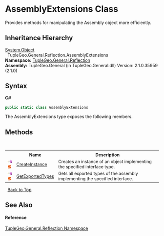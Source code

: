 # AssemblyExtensions Class
 

Provides methods for manipulating the Assembly object more efficiently.


## Inheritance Hierarchy
<a href="http://msdn2.microsoft.com/en-us/library/e5kfa45b" target="_blank">System.Object</a><br />&nbsp;&nbsp;TupleGeo.General.Reflection.AssemblyExtensions<br />
**Namespace:**&nbsp;<a href="N_TupleGeo_General_Reflection">TupleGeo.General.Reflection</a><br />**Assembly:**&nbsp;TupleGeo.General (in TupleGeo.General.dll) Version: 2.1.0.35959 (2.1.0)

## Syntax

**C#**<br />
``` C#
public static class AssemblyExtensions
```

The AssemblyExtensions type exposes the following members.


## Methods
&nbsp;<table><tr><th></th><th>Name</th><th>Description</th></tr><tr><td>![Public method](media/pubmethod.gif "Public method")![Static member](media/static.gif "Static member")</td><td><a href="M_TupleGeo_General_Reflection_AssemblyExtensions_CreateInstance">CreateInstance</a></td><td>
Creates an instance of an object implementing the specified interface type.</td></tr><tr><td>![Public method](media/pubmethod.gif "Public method")![Static member](media/static.gif "Static member")</td><td><a href="M_TupleGeo_General_Reflection_AssemblyExtensions_GetExportedTypes">GetExportedTypes</a></td><td>
Gets all exported types of the assembly implementing the specified interface.</td></tr></table>&nbsp;
<a href="#assemblyextensions-class">Back to Top</a>

## See Also


#### Reference
<a href="N_TupleGeo_General_Reflection">TupleGeo.General.Reflection Namespace</a><br />